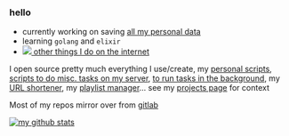 ### hello

* currently working on saving [all my personal data](https://github.com/seanbreckenridge/HPI)
* learning `golang` and `elixir`
* [<img src="https://sean.fish/favicon.ico"> other things I do on the internet](https://sean.fish/)

I open source pretty much everything I use/create, my [personal scripts](https://github.com/seanbreckenridge/dotfiles), [scripts to do misc. tasks on my server](https://github.com/seanbreckenridge/vps), [to run tasks in the background](https://github.com/seanbreckenridge/bgproc), my [URL shortener](https://github.com/seanbreckenridge/no-db-static-shorturl), my [playlist manager](https://github.com/seanbreckenridge/plaintext-playlist)... see my [projects page](https://exobrain.sean.fish/projects/) for context

Most of my repos mirror over from [gitlab](https://gitlab.com/seanbreckenridge)

[![my github stats](https://github-readme-stats.vercel.app/api?username=seanbreckenridge&show_icons=true&theme=synthwave)](https://exobrain.sean.fish/projects)
